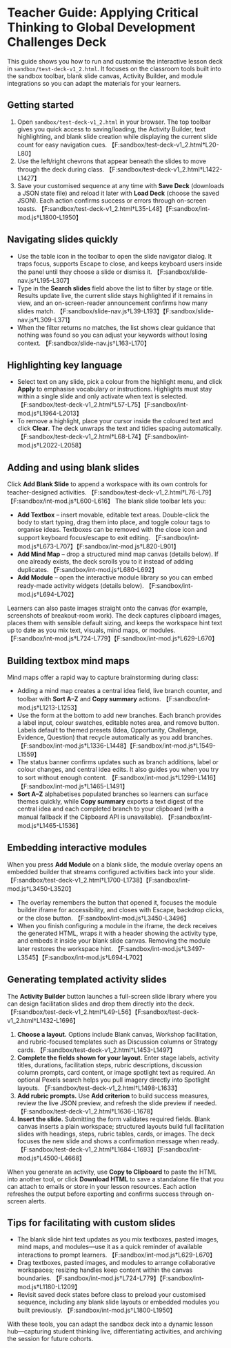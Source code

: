 # Teacher Guide: Applying Critical Thinking to Global Development Challenges Deck

This guide shows you how to run and customise the interactive lesson deck in `sandbox/test-deck-v1_2.html`. It focuses on the classroom tools built into the sandbox toolbar, blank slide canvas, Activity Builder, and module integrations so you can adapt the materials for your learners.

## Getting started

1. Open `sandbox/test-deck-v1_2.html` in your browser. The top toolbar gives you quick access to saving/loading, the Activity Builder, text highlighting, and blank slide creation while displaying the current slide count for easy navigation cues. 【F:sandbox/test-deck-v1_2.html†L20-L80】
2. Use the left/right chevrons that appear beneath the slides to move through the deck during class. 【F:sandbox/test-deck-v1_2.html†L1422-L1427】
3. Save your customised sequence at any time with **Save Deck** (downloads a JSON state file) and reload it later with **Load Deck** (choose the saved JSON). Each action confirms success or errors through on-screen toasts. 【F:sandbox/test-deck-v1_2.html†L35-L48】【F:sandbox/int-mod.js†L1800-L1950】

## Navigating slides quickly

* Use the table icon in the toolbar to open the slide navigator dialog. It traps focus, supports Escape to close, and keeps keyboard users inside the panel until they choose a slide or dismiss it. 【F:sandbox/slide-nav.js†L195-L307】
* Type in the **Search slides** field above the list to filter by stage or title. Results update live, the current slide stays highlighted if it remains in view, and an on-screen-reader announcement confirms how many slides match. 【F:sandbox/slide-nav.js†L39-L193】【F:sandbox/slide-nav.js†L309-L371】
* When the filter returns no matches, the list shows clear guidance that nothing was found so you can adjust your keywords without losing context. 【F:sandbox/slide-nav.js†L163-L170】

## Highlighting key language

* Select text on any slide, pick a colour from the highlight menu, and click **Apply** to emphasise vocabulary or instructions. Highlights must stay within a single slide and only activate when text is selected. 【F:sandbox/test-deck-v1_2.html†L57-L75】【F:sandbox/int-mod.js†L1964-L2013】
* To remove a highlight, place your cursor inside the coloured text and click **Clear**. The deck unwraps the text and tidies spacing automatically. 【F:sandbox/test-deck-v1_2.html†L68-L74】【F:sandbox/int-mod.js†L2022-L2058】

## Adding and using blank slides

Click **Add Blank Slide** to append a workspace with its own controls for teacher-designed activities. 【F:sandbox/test-deck-v1_2.html†L76-L79】【F:sandbox/int-mod.js†L600-L616】 The blank slide toolbar lets you:

* **Add Textbox** – insert movable, editable text areas. Double-click the body to start typing, drag them into place, and toggle colour tags to organise ideas. Textboxes can be removed with the close icon and support keyboard focus/escape to exit editing. 【F:sandbox/int-mod.js†L673-L707】【F:sandbox/int-mod.js†L820-L901】
* **Add Mind Map** – drop a structured mind map canvas (details below). If one already exists, the deck scrolls you to it instead of adding duplicates. 【F:sandbox/int-mod.js†L680-L692】
* **Add Module** – open the interactive module library so you can embed ready-made activity widgets (details below). 【F:sandbox/int-mod.js†L694-L702】

Learners can also paste images straight onto the canvas (for example, screenshots of breakout-room work). The deck captures clipboard images, places them with sensible default sizing, and keeps the workspace hint text up to date as you mix text, visuals, mind maps, or modules. 【F:sandbox/int-mod.js†L724-L779】【F:sandbox/int-mod.js†L629-L670】

## Building textbox mind maps

Mind maps offer a rapid way to capture brainstorming during class:

* Adding a mind map creates a central idea field, live branch counter, and toolbar with **Sort A–Z** and **Copy summary** actions. 【F:sandbox/int-mod.js†L1213-L1253】
* Use the form at the bottom to add new branches. Each branch provides a label input, colour swatches, editable notes area, and remove button. Labels default to themed presets (Idea, Opportunity, Challenge, Evidence, Question) that recycle automatically as you add branches. 【F:sandbox/int-mod.js†L1336-L1448】【F:sandbox/int-mod.js†L1549-L1559】
* The status banner confirms updates such as branch additions, label or colour changes, and central idea edits. It also guides you when you try to sort without enough content. 【F:sandbox/int-mod.js†L1299-L1416】【F:sandbox/int-mod.js†L1465-L1491】
* **Sort A–Z** alphabetises populated branches so learners can surface themes quickly, while **Copy summary** exports a text digest of the central idea and each completed branch to your clipboard (with a manual fallback if the Clipboard API is unavailable). 【F:sandbox/int-mod.js†L1465-L1536】

## Embedding interactive modules

When you press **Add Module** on a blank slide, the module overlay opens an embedded builder that streams configured activities back into your slide. 【F:sandbox/test-deck-v1_2.html†L1700-L1738】【F:sandbox/int-mod.js†L3450-L3520】

* The overlay remembers the button that opened it, focuses the module builder iframe for accessibility, and closes with Escape, backdrop clicks, or the close button. 【F:sandbox/int-mod.js†L3450-L3496】
* When you finish configuring a module in the iframe, the deck receives the generated HTML, wraps it with a header showing the activity type, and embeds it inside your blank slide canvas. Removing the module later restores the workspace hint. 【F:sandbox/int-mod.js†L3497-L3545】【F:sandbox/int-mod.js†L694-L702】

## Generating templated activity slides

The **Activity Builder** button launches a full-screen slide library where you can design facilitation slides and drop them directly into the deck. 【F:sandbox/test-deck-v1_2.html†L49-L56】【F:sandbox/test-deck-v1_2.html†L1432-L1696】

1. **Choose a layout.** Options include Blank canvas, Workshop facilitation, and rubric-focused templates such as Discussion columns or Strategy cards. 【F:sandbox/test-deck-v1_2.html†L1453-L1497】
2. **Complete the fields shown for your layout.** Enter stage labels, activity titles, durations, facilitation steps, rubric descriptions, discussion column prompts, card content, or image spotlight text as required. An optional Pexels search helps you pull imagery directly into Spotlight layouts. 【F:sandbox/test-deck-v1_2.html†L1498-L1633】
3. **Add rubric prompts.** Use **Add criterion** to build success measures, review the live JSON preview, and refresh the slide preview if needed. 【F:sandbox/test-deck-v1_2.html†L1636-L1678】
4. **Insert the slide.** Submitting the form validates required fields. Blank canvas inserts a plain workspace; structured layouts build full facilitation slides with headings, steps, rubric tables, cards, or images. The deck focuses the new slide and shows a confirmation message when ready. 【F:sandbox/test-deck-v1_2.html†L1684-L1693】【F:sandbox/int-mod.js†L4500-L4668】

When you generate an activity, use **Copy to Clipboard** to paste the HTML into another tool, or click **Download HTML** to save a standalone file that you can attach to emails or store in your lesson resources. Each action refreshes the output before exporting and confirms success through on-screen alerts.

## Tips for facilitating with custom slides

* The blank slide hint text updates as you mix textboxes, pasted images, mind maps, and modules—use it as a quick reminder of available interactions to prompt learners. 【F:sandbox/int-mod.js†L629-L670】
* Drag textboxes, pasted images, and modules to arrange collaborative workspaces; resizing handles keep content within the canvas boundaries. 【F:sandbox/int-mod.js†L724-L779】【F:sandbox/int-mod.js†L1180-L1209】
* Revisit saved deck states before class to preload your customised sequence, including any blank slide layouts or embedded modules you built previously. 【F:sandbox/int-mod.js†L1800-L1950】

With these tools, you can adapt the sandbox deck into a dynamic lesson hub—capturing student thinking live, differentiating activities, and archiving the session for future cohorts.
